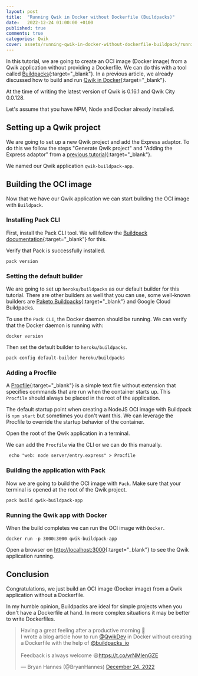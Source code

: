```yaml
---
layout: post
title:  "Running Qwik in Docker without Dockerfile (Buildpacks)"
date:   2022-12-24 01:00:00 +0100
published: true
comments: true
categories: Qwik
cover: assets/running-qwik-in-docker-without-dockerfile-buildpack/running-qwik-in-docker-without-dockerfile-buildpack.png
---
```


In this tutorial, we are going to create an OCI image (Docker image) from a Qwik application without providing a Dockerfile. We can do this with a tool called [Buildpacks](https://buildpacks.io/){:target="_blank"}.
In a previous article, we already discussed how to build and run [Qwik in Docker](/tutorial-run-qwik-in-docker){:target="_blank"}.

At the time of writing the latest version of Qwik is 0.16.1 and Qwik City 0.0.128.

Let's assume that you have NPM, Node and Docker already installed.

## Setting up a Qwik project
We are going to set up a new Qwik project and add the Express adaptor.
To do this we follow the steps "Generate Qwik project" and "Adding the Express adaptor" from a [previous tutorial](/tutorial-run-qwik-in-docker){:target="_blank"}.

We named our Qwik application `qwik-buildpack-app`.

## Building the OCI image
Now that we have our Qwik application we can start building the OCI image with `Buildpack`.

### Installing Pack CLI
First, install the Pack CLI tool. We will follow the [Buildpack documentation](https://buildpacks.io/docs/tools/pack/#pack-cli){:target="_blank"} for this.

Verify that Pack is successfully installed.
```shell
pack version
```

### Setting the default builder

We are going to set up `heroku/buildpacks` as our default builder for this tutorial. There are other builders as well that you can use, some well-known builders are [Paketo Buildpacks](https://paketo.io/){:target="_blank"} and Google Cloud Buildpacks.

To use the `Pack CLI`, the Docker daemon should be running.
We can verify that the Docker daemon is running with:
```shell
docker version
```

Then set the default builder to `heroku/buildpacks`.
```shell
pack config default-builder heroku/buildpacks
```

### Adding a Procfile
A [Procfile](https://devcenter.heroku.com/articles/procfile){:target="_blank"} is a simple text file without extension that specifies commands that are run when the container starts up. 
This `Procfile` should always be placed in the root of the application.

The default startup point when creating a NodeJS OCI image with Buildpack is `npm start` but sometimes you don't want this.
We can leverage the Procfile to override the startup behavior of the container.

Open the root of the Qwik application in a terminal.

We can add the `Procfile` via the CLI or we can do this manually. 

```shell
 echo "web: node server/entry.express" > Procfile
```


### Building the application with Pack

Now we are going to build the OCI image with `Pack`.
Make sure that your terminal is opened at the root of the Qwik project.

```shell
pack build qwik-buildpack-app
```

### Running the Qwik app with Docker

When the build completes we can run the OCI image with  `Docker`.

```shell
docker run -p 3000:3000 qwik-buildpack-app
```

Open a browser on [http://localhost:3000](http://localhost:3000){:target="_blank"} to see the Qwik application running.

## Conclusion
Congratulations, we just build an OCI image (Docker image) from a Qwik application without a Dockerfile. 

In my humble opinion, Buildpacks are ideal for simple projects when you don't have a Dockerfile at hand. 
In more complex situations it may be better to write Dockerfiles.

<blockquote class="twitter-tweet"><p lang="en" dir="ltr">Having a great feeling after a productive morning 💪 <br>I wrote a blog article how to run <a href="https://twitter.com/QwikDev?ref_src=twsrc%5Etfw">@QwikDev</a> in Docker without creating a Dockerfile with the help of <a href="https://twitter.com/buildpacks_io?ref_src=twsrc%5Etfw">@buildpacks_io</a> <br><br>Feedback is always welcome 😃<a href="https://t.co/vrNMlenGZE">https://t.co/vrNMlenGZE</a></p>&mdash; Bryan Hannes (@BryanHannes) <a href="https://twitter.com/BryanHannes/status/1606561696369328131?ref_src=twsrc%5Etfw">December 24, 2022</a></blockquote> <script async src="https://platform.twitter.com/widgets.js" charset="utf-8"></script>
